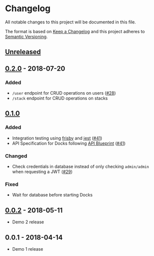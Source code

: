 # Changelog
All notable changes to this project will be documented in this file.

The format is based on [Keep a Changelog](http://keepachangelog.com/en/1.0.0/)
and this project adheres to [Semantic Versioning](http://semver.org/spec/v2.0.0.html).

## [Unreleased]

## [0.2.0] - 2018-07-20
### Added
- `/user` endpoint for CRUD operations on users ([#28])
- `/stack` endpoint for CRUD operations on stacks

## [0.1.0]
### Added
- Integration testing using [frisby] and [jest] ([#41])
- API Specification for Docks following [API Blueprint] ([#41])

### Changed
- Check credentials in database instead of only checking `admin/admin` when requesting a JWT ([#29])

### Fixed
- Wait for database before starting Docks

## [0.0.2] - 2018-05-11
- Demo 2 release

## 0.0.1 - 2018-04-14
- Demo 1 release

[Unreleased]: https://github.com/TripleParity/docks-api/compare/0.2.0...HEAD
[0.2.0]: https://github.com/TripleParity/docks-api/compare/0.1.0...0.2.0
[0.1.0]: https://github.com/TripleParity/docks-api/compare/0.0.2...0.1.0
[0.0.2]: https://github.com/TripleParity/docks-api/compare/0.0.1...0.0.2

[#41]: https://github.com/TripleParity/docks-api/issues/41
[#28]: https://github.com/TripleParity/docks-api/issues/28
[#29]: https://github.com/TripleParity/docks-api/issues/29

[frisby]: https://www.frisbyjs.com/
[jest]: https://facebook.github.io/jest/
[API Blueprint]: https://apiblueprint.org/